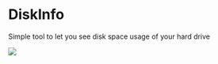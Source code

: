 # DiskInfo
Simple tool to let you see disk space usage of your hard drive

![](https://i.imgur.com/q16Tl98.png)

